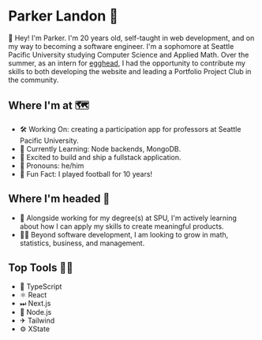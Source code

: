 # Parker Landon 🔭

👋 Hey! I'm Parker. I'm 20 years old, self-taught in web development, and on my way to becoming a software engineer. I'm a sophomore at Seattle Pacific University studying Computer Science and Applied Math. Over the summer, as an intern for [egghead](https://egghead.io), I had the opportunity to contribute my skills to both developing the website and leading a Portfolio Project Club in the community.

## Where I'm at 🗺
- 🛠 Working On: creating a participation app for professors at Seattle Pacific University.
- 🤔 Currently Learning: Node backends, MongoDB.
- 🌵 Excited to build and ship a fullstack application.
- 👑 Pronouns: he/him
- 🏈 Fun Fact: I played football for 10 years!

## Where I'm headed 🎈
- 💎 Alongside working for my degree(s) at SPU, I'm actively learning about how I can apply my skills to create meaningful products.
- 🧙‍♂️ Beyond software development, I am looking to grow in math, statistics, business, and management.

## Top Tools 👷‍♂️
- 💙 TypeScript
- ⚛ React
- ⏭ Next.js
- 📗 Node.js
- ✈ Tailwind
- ⚙ XState
